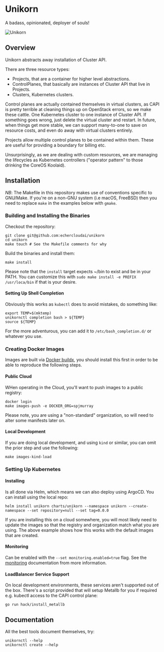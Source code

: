 # Unikorn

A badass, opinionated, deployer of souls!

![Unikorn](https://i.stack.imgur.com/EzZiD.png)

## Overview

Unikorn abstracts away installation of Cluster API.

There are three resource types:

* Projects, that are a container for higher level abstractions.
* ControlPlanes, that basically are instances of Cluster API that live in Projects.
* Clusters, Kubernetes clusters.

Control planes are actually contained themselves in virtual clusters, as CAPI is pretty terrible at cleaning things up on OpenStack errors, so we make these cattle.
One Kubernetes cluster to one instance of Cluster API.
If something goes wrong, just delete the virtual cluster and restart.
In future, when things get more stable, we can support many-to-one to save on resource costs, and even do away with virtual clusters entirely.

Projects allow multiple control planes to be contained within them.
These are useful for providing a boundary for billing etc.

Unsurprisingly, as we are dealing with custom resources, we are managing the lifecycles as Kubernetes controllers ("operator pattern" to those drinking the CoreOS Koolaid).

## Installation

_NB_: The Makefile in this repository makes use of conventions specific to GNU/Make.  If you're on a non-GNU system (i.e macOS, FreeBSD) then you need to replace `make` in the examples below with `gmake`.

### Building and Installing the Binaries

Checkout the repository:

```shell
git clone git@github.com:echercloudai/unikorn
cd unikorn
make touch # See the Makefile comments for why
```

Build the binaries and install them:

```shell
make install
```

Please note that the `install` target expects ~/bin to exist and be in your PATH.
You can customize this with `sudo make install -e PREFIX /usr/loca/bin` if that is your desire.

#### Setting Up Shell Completion

Obviously this works as `kubectl` does to avoid mistakes, do something like:

```shell
export TEMP=$(mktemp)
unikornctl completion bash > ${TEMP}
source ${TEMP}
```

For the more adventurous, you can add it to `/etc/bash_completion.d/` or whatever you use.

### Creating Docker Images

Images are built via [Docker buildx](https://docs.docker.com/build/buildx/install/), you should install this first in order to be able to reproduce the following steps.

#### Public Cloud

WHen operating in the Cloud, you'll want to push images to a public registry:

```shell
docker login
make images-push -e DOCKER_ORG=spjmurray
```

Please note, you are using a "non-standard" organization, so will need to alter some manifests later on.

#### Local Development

If you are doing local development, and using `kind` or similar, you can omit the prior step and use the following:

```shell
make images-kind-load
```

### Setting Up Kubernetes

#### Installing

Is all done via Helm, which means we can also deploy using ArgoCD.
You can install using the local repo:

```shell
helm install unikorn charts/unikorn --namespace unikorn --create-namespace --set repository=null --set tag=0.0.0
```

If you are installing this on a cloud somewhere, you will most likely need to update the images so that the registry and organization match what you are using.
The above example shows how this works with the default images that are created.

#### Monitoring

Can be enabled with the `--set monitoring.enabled=true` flag.
See the [monitoring](docs/monitoring.md) documentation from more information.

#### LoadBalancer Service Support

On local development environments, these services aren't supported out of the box.
There's a script provided that will setup Metallb for you if required e.g. kubectl access to the CAPI control plane:

```shell
go run hack/install_metallb
```

## Documentation

All the best tools document themselves, try:

```shell
unikornctl --help
unikornctl create --help
```
